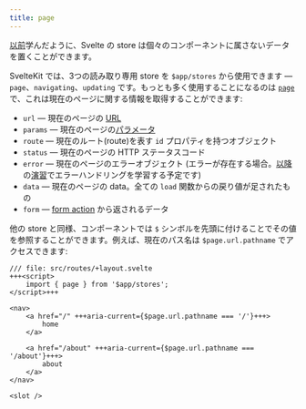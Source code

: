 ```yaml
---
title: page
---
```


[以前](writable-stores)学んだように、Svelte の store は個々のコンポーネントに属さないデータを置くことができます。

SvelteKit では、3つの読み取り専用 store を `$app/stores` から使用できます — `page`、`navigating`、`updating` です。もっとも多く使用することになるのは [`page`](https://kit.svelte.jp/docs/types#public-types-page) で、これは現在のページに関する情報を取得することができます:

* `url` — 現在のページの [URL](https://developer.mozilla.org/ja/docs/Web/API/URL)
* `params` — 現在のページの[パラメータ](params)
* `route` — 現在のルート(route)を表す `id` プロパティを持つオブジェクト
* `status` — 現在のページの HTTP ステータスコード
* `error` — 現在のページのエラーオブジェクト (エラーが存在する場合。[以降](error-basics)の[演習](handleerror)でエラーハンドリングを学習する予定です)
* `data` — 現在のページの data。全ての `load` 関数からの戻り値が足されたもの
* `form` — [form action](the-form-element) から返されるデータ

他の store と同様、コンポーネントでは `$` シンボルを先頭に付けることでその値を参照することができます。例えば、現在のパス名は `$page.url.pathname` でアクセスできます:

```svelte
/// file: src/routes/+layout.svelte
+++<script>
	import { page } from '$app/stores';
</script>+++

<nav>
	<a href="/" +++aria-current={$page.url.pathname === '/'}+++>
		home
	</a>

	<a href="/about" +++aria-current={$page.url.pathname === '/about'}+++>
		about
	</a>
</nav>

<slot />
```
